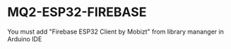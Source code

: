 # MQ2-ESP32-FIREBASE
You must add "Firebase ESP32 Client by Mobizt" from library mananger in Arduino IDE
